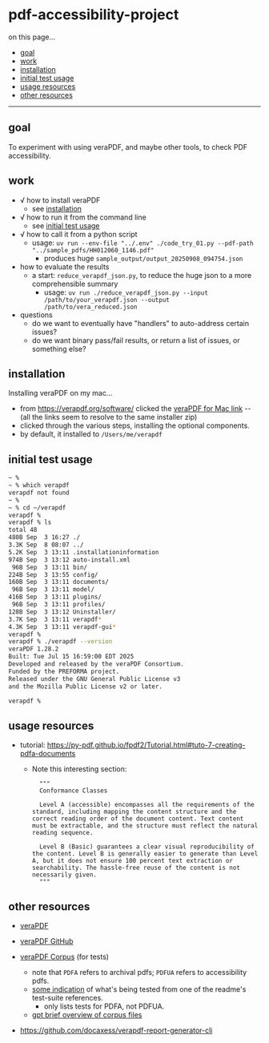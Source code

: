 # pdf-accessibility-project

on this page...
- [goal](#goal)
- [work](#work)
- [installation](#installation)
- [initial test usage](#initial-test-usage)
- [usage resources](#usage-resources)
- [other resources](#other-resources)

---


## goal

To experiment with using veraPDF, and maybe other tools, to check PDF accessibility.


## work

- √ how to install veraPDF
    - see [installation](#installation)
- √ how to run it from the command line
    - see [initial test usage](#initial-test-usage)
- √ how to call it from a python script
    - usage: `uv run --env-file "../.env" ./code_try_01.py --pdf-path "../sample_pdfs/HH012060_1146.pdf"`
        - produces huge `sample_output/output_20250908_094754.json`
- how to evaluate the results
    - a start: `reduce_verapdf_json.py`, to reduce the huge json to a more comprehensible summary
        - usage: `uv run ./reduce_verapdf_json.py --input /path/to/your_verapdf.json --output /path/to/vera_reduced.json`
- questions
    - do we want to eventually have "handlers" to auto-address certain issues?
    - do we want binary pass/fail results, or return a list of issues, or something else?


## installation

Installing veraPDF on my mac...

- from https://verapdf.org/software/ clicked the [veraPDF for Mac link][mac-link] -- (all the links seem to resolve to the same installer zip)
- clicked through the various steps, installing the optional components.
- by default, it installed to `/Users/me/verapdf`

[mac-link]: https://software.verapdf.org/rel/verapdf-installer.zip



## initial test usage

```bash
~ % 
~ % which verapdf
verapdf not found
~ % 
~ % cd ~/verapdf 
verapdf % 
verapdf % ls
total 48
480B Sep  3 16:27 ./
3.3K Sep  8 08:07 ../
5.2K Sep  3 13:11 .installationinformation
974B Sep  3 13:12 auto-install.xml
 96B Sep  3 13:11 bin/
224B Sep  3 13:55 config/
160B Sep  3 13:11 documents/
 96B Sep  3 13:11 model/
416B Sep  3 13:11 plugins/
 96B Sep  3 13:11 profiles/
128B Sep  3 13:12 Uninstaller/
3.7K Sep  3 13:11 verapdf*
4.3K Sep  3 13:11 verapdf-gui*
verapdf % 
verapdf % ./verapdf --version
veraPDF 1.28.2
Built: Tue Jul 15 16:59:00 EDT 2025
Developed and released by the veraPDF Consortium.
Funded by the PREFORMA project.
Released under the GNU General Public License v3
and the Mozilla Public License v2 or later.

verapdf % 
```


## usage resources

- tutorial: <https://py-pdf.github.io/fpdf2/Tutorial.html#tuto-7-creating-pdfa-documents>
    - Note this interesting section: 

            """
            Conformance Classes
            
            Level A (accessible) encompasses all the requirements of the standard, including mapping the content structure and the correct reading order of the document content. Text content must be extractable, and the structure must reflect the natural reading sequence.

            Level B (Basic) guarantees a clear visual reproducibility of the content. Level B is generally easier to generate than Level A, but it does not ensure 100 percent text extraction or searchability. The hassle-free reuse of the content is not necessarily given.
            """


## other resources

- [veraPDF](https://verapdf.org/)
- [veraPDF GitHub](https://github.com/verapdf)
- [veraPDF Corpus](https://github.com/verapdf/verapdf-corpus) (for tests)
    - note that `PDFA` refers to archival pdfs; `PDFUA` refers to accessibility pdfs.
    - [some indication][some-info] of what's being tested from one of the readme's test-suite references.
        - only lists tests for PDFA, not PDFUA.
    - [gpt brief overview of corpus files][brief-overview]

- https://github.com/docaxess/verapdf-report-generator-cli

[some-info]: <https://github.com/bfocom/pdfa-testsuite/blob/master/description.txt>
[brief-overview]: <https://github.com/birkin/pdf_accessibility_project/blob/main/VeraPDF_Corpus_Summary.md>

